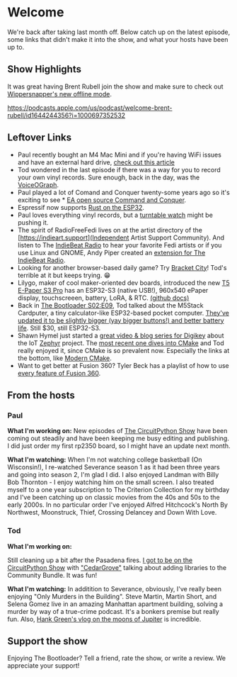 # Welcome

We're back after taking last month off.  Below catch up on the latest episode, some links that didn't make it into the show, and what your hosts have been up to.

## Show Highlights
It was great having Brent Rubell join the show and make sure to check out [Wippersnapper's new offline mode](https://learn.adafruit.com/no-code-offline-data-logging-with-wippersnapper).

https://podcasts.apple.com/us/podcast/welcome-brent-rubell/id1644244356?i=1000697352532

## Leftover Links

* Paul recently bought an M4 Mac Mini and if you're having WiFi issues and have an external hard drive, [check out this article](https://appleinsider.com/inside/mac-mini/tips/how-to-fix-weak-wi-fi-on-a-m4-mac-mini-when-connected-to-a-drive-or-dock)
* Tod wondered in the last episode if there was a way for you to record your own vinyl records.  Sure enough, back in the day, was the [VoiceOGraph](https://voiceograph.com/history-of-voice-o-graph).
* Paul played a lot of Comand and Conquer twenty-some years ago so it's exciting to see * [EA open source Command and Conquer](https://www.gamingonlinux.com/2025/02/ea-just-open-sourced-command-conquer-red-alert-renegade-and-generals/).
* Espressif now supports [Rust on the ESP32](https://hackaday.com/2025/02/27/esp-hal-a-stable-api-esp32-hal-gift-for-your-rust-code/).
* Paul loves everything vinyl records, but a [turntable watch](https://www.theverge.com/news/627130/ando-vinyl-record-automatic-watch-panasonic-technics-sl-1200-turntable) might be pushing it.
* The spirit of RadioFreeFedi lives on at the artist directory of the [https://indieart.support](Independent Artist Support Community). And listen to The [IndieBeat Radio](https://theindiebeat.fm) to hear your favorite Fedi artists or if you use Linux and GNOME, Andy Piper created an [extension for The IndieBeat Radio](https://andypiper.co.uk/2025/01/25/the-indie-beat-on-your-linux-desktop/).
* Looking for another browser-based daily game? Try [Bracket City](https://bracket.city/)!  Tod's terrible at it but keeps trying. 😁
* Lilygo, maker of cool maker-oriented dev boards, introduced the new [T5 E-Paper S3 Pro](https://lilygo.cc/products/t5-e-paper-s3-pro) has an ESP32-S3 (native USB!), 960x540 ePaper display, touchscreeen, battery, LoRA, & RTC. [(github docs)](https://github.com/Xinyuan-LilyGO/T5S3-4.7-e-paper-PRO)
* Back in [The Bootloader S02:E09](https://www.thebootloader.net/blog/2024/06/03/beautiful-bezier-curves/), Tod talked about the M5Stack Cardputer, a tiny calculator-like ESP32-based pocket computer. [They've updated it to be slightly bigger (yay bigger buttons!) and better battery life](https://www.hackster.io/news/m5stack-revisits-the-cardputer-launches-a-new-model-with-better-keyboard-and-battery-life-15f15e0de535). Still $30, still ESP32-S3.
* Shawn Hymel just started a [great video & blog series for Digikey](https://www.digikey.com/en/maker/tutorials/2025/introduction-to-zephyr-part-1-getting-started-installation-and-blink) about the IoT [Zephyr](https://docs.zephyrproject.org/latest/) project. The [most recent one dives into CMake](https://www.digikey.com/en/maker/tutorials/2025/introduction-to-zephyr-part-2-cmake-tutorial) and Tod really enjoyed it, since CMake is so prevalent now. Especially the links at the bottom, like [Modern CMake](https://cliutils.gitlab.io/modern-cmake/README.html).
* Want to get better at Fusion 360? Tyler Beck has a playlist of how to use [every feature of Fusion 360](
https://www.youtube.com/playlist?list=PLaMhQg4zPYTsv2xFUsS6NwLKh6FqsEU-6).


## From the hosts

### Paul

**What I'm working on:** New episodes of [The CircuitPython Show](https://www.circuitpythonshow.com/@circuitpythonshow) have been coming out steadily and have been keeping me busy editing and publishing. I did just order my first rp2350 board, so I might have an update next month.

**What I'm watching:** When I'm not watching college basketball (On Wisconsin!), I re-watched Severance season 1 as it had been three years and going into season 2, I'm glad I did. I also enjoyed Landman with Billy Bob Thornton - I enjoy watching him on the small screen.  I also treated myself to a one year subscription to The Criterion Collection for my birthday and I've been catching up on classic movies from the 40s and 50s to the early 2000s.  In no particular order I've enjoyed Alfred Hitchcock's North By Northwest, Moonstruck, Thief, Crossing Delancey and Down With Love.

### Tod

**What I'm working on:**

Still cleaning up a bit after the Pasadena fires. [I got to be on the CircuitPython Show](https://www.circuitpythonshow.com/@circuitpythonshow/episodes/writing-a-circuitpython-library-for-the-community-bundle) with ["CedarGrove"](https://github.com/CedarGroveStudios?tab=repositories) talking about adding libraries to the Community Bundle. It was fun!

**What I'm watching:** In additition to Severance, obviously, I've really been enjoying "Only Murders in the Building". Steve Martin, Martin Short, and Selena Gomez live in an amazing Manhattan apartment building, solving a murder by way of a true-crime podcast. It's a bonkers premise but really fun. Also, [Hank Green's vlog on the moons of Jupiter](https://www.youtube.com/watch?v=grdu6UBK76w) is incredible.

## Support the show
Enjoying The Bootloader?  Tell a friend, rate the show, or write a review.  We appreciate your support!
